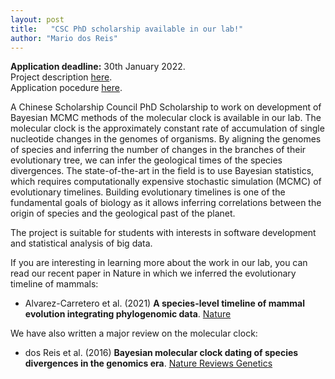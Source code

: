```yaml
---
layout: post
title:   "CSC PhD scholarship available in our lab!"
author: "Mario dos Reis"
---
```


**Application deadline:** 30th January 2022.  
Project description
[here](https://www.qmul.ac.uk/sbbs/postgraduate/phd-programmes/projects/display-title-935656-en.html).  
Application pocedure
[here](https://www.qmul.ac.uk/sbbs/postgraduate/phd-programmes/studentships/china-scholarship-council/).  

A Chinese Scholarship Council PhD Scholarship to work on development of Bayesian
MCMC methods of the molecular clock is available in our lab. The molecular clock
is the approximately constant rate of accumulation of single nucleotide changes
in the genomes of organisms. By aligning the genomes of species and inferring
the number of changes in the branches of their evolutionary tree, we can infer
the geological times of the species divergences. The state-of-the-art in the
field is to use Bayesian statistics, which requires computationally expensive
stochastic simulation (MCMC) of evolutionary timelines. Building evolutionary
timelines is one of the fundamental goals of biology as it allows inferring
correlations between the origin of species and the geological past of the
planet.

The project is suitable for students with interests in software development and
statistical analysis of big data.

If you are interesting in learning more about the work in our lab, you can read
our recent paper in Nature in which we inferred the evolutionary timeline of
mammals:

* Alvarez-Carretero et al. (2021) **A species-level timeline of mammal evolution
integrating phylogenomic data**.
[Nature](https://doi.org/10.1038/s41586-021-04341-1)

We have also written a major review on the molecular clock:

* dos Reis et al. (2016) **Bayesian molecular clock dating of species
divergences in the genomics era**.
[Nature Reviews Genetics](https://dx.doi.org/10.1038/nrg.2015.8)

